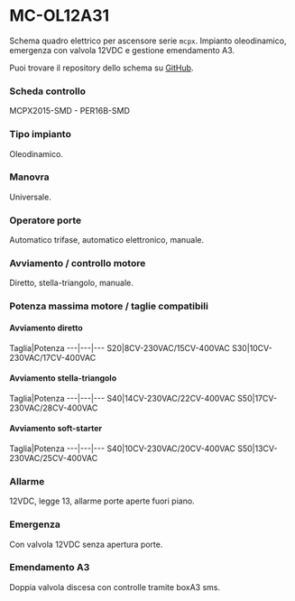 # MC-OL12A31

Schema quadro elettrico per ascensore serie `mcpx`. Impianto oleodinamico, emergenza con valvola 12VDC e gestione emendamento A3.

Puoi trovare il repository dello schema su
<a href="https://github.com/eca-automs/MC-OL12A31" target="_blank">GitHub</a>.

### Scheda controllo
MCPX2015-SMD - PER16B-SMD

### Tipo impianto
Oleodinamico.

### Manovra
Universale.

### Operatore porte
Automatico trifase, automatico elettronico, manuale.

### Avviamento / controllo motore
Diretto, stella-triangolo, manuale.

### Potenza massima motore / taglie compatibili

#### Avviamento diretto
Taglia|Potenza
---|---|---
S20|8CV-230VAC/15CV-400VAC
S30|10CV-230VAC/17CV-400VAC

#### Avviamento stella-triangolo
Taglia|Potenza
---|---|---
S40|14CV-230VAC/22CV-400VAC
S50|17CV-230VAC/28CV-400VAC

#### Avviamento soft-starter
Taglia|Potenza
---|---|---
S40|10CV-230VAC/20CV-400VAC
S50|13CV-230VAC/25CV-400VAC

### Allarme
12VDC, legge 13, allarme porte aperte fuori piano.

### Emergenza
Con valvola 12VDC senza apertura porte.

### Emendamento A3
Doppia valvola discesa con controlle tramite boxA3 sms.
